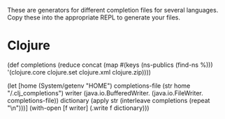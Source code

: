 These are generators for different completion files for several languages.
Copy these into the appropriate REPL to generate your files.

Clojure
=======

(def completions
    (reduce concat
     (map #(keys (ns-publics (find-ns %)))
          '(clojure.core clojure.set clojure.xml clojure.zip))))

(let [home (System/getenv "HOME")
      completions-file (str home "/.clj_completions")
      writer (java.io.BufferedWriter. (java.io.FileWriter. completions-file))
      dictionary (apply str (interleave completions (repeat "\n")))]
  (with-open [f writer]
    (.write f dictionary)))
